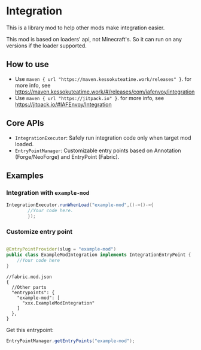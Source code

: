 # Integration

This is a library mod to help other mods make integration easier.

This mod is based on loaders' api, not Minecraft's. So it can run on any versions if the loader supported.

## How to use

- Use `maven { url "https://maven.kessokuteatime.work/releases" }`. for more info,
  see https://maven.kessokuteatime.work/#/releases/com/iafenvoy/integration
- Use `maven { url "https://jitpack.io" }`. for more info, see https://jitpack.io/#IAFEnvoy/Integration

## Core APIs

- `IntegrationExecutor`: Safely run integration code only when target mod loaded.
- `EntryPointManager`: Customizable entry points based on Annotation (Forge/NeoForge) and EntryPoint (Fabric).

## Examples

### Integration with `example-mod`

```java
IntegrationExecutor.runWhenLoad("example-mod",()->()->{
        //Your code here.
        });
```

### Customize entry point

```java

@EntryPointProvider(slug = "example-mod")
public class ExampleModIntegration implements IntegrationEntryPoint {
    //Your code here
}
```

```json5
//fabric.mod.json
{
  //Other parts
  "entrypoints": {
    "example-mod": [
      "xxx.ExampleModIntegration"
    ]
  },
}
```

Get this entrypoint:

```java
EntryPointManager.getEntryPoints("example-mod");
```